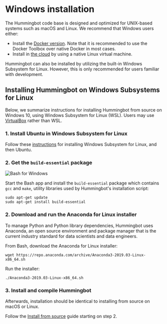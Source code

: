 # Windows installation

The Hummingbot code base is designed and optimized for UNIX-based systems such as macOS and Linux. We recommend that Windows users either:

* Install the [Docker version](/installation/docker_windows). Note that it is recommended to use the Docker Toolbox over native Docker in most cases.
* Install in [the cloud](/installation/cloud) by using a native Linux virtual machine.

Hummingbot can also be installed by utilizing the built-in Windows Subsystem for Linux. However, this is only recommended for users familiar with development.

## Installing Hummingbot on Windows Subsystems for Linux

Below, we summarize instructions for installing Hummingbot from source on Windows 10, using Windows Subsystem for Linux (WSL). Users may use <a href="ttps://www.virtualbox.org/" target="_blank">VirtualBox</a> rather than WSL.

### 1. Install Ubuntu in Windows Subsystem for Linux

Follow these <a href="https://docs.microsoft.com/en-us/windows/wsl/install-win10" target="_blank">instructions</a> for installing Windows Subsystem for Linux, and then Ubuntu.

### 2. Get the `build-essential` package

![Bash for Windows](/assets/img/bash-for-windows.png)

Start the Bash app and install the `build-essential` package which contains `gcc` and `make`, utility libraries used by Hummingbot's installation script:
```
sudo apt-get update
sudo apt-get install build-essential
```

### 2. Download and run the Anaconda for Linux installer

To manage Python and Python library dependencies, Hummingbot uses Anaconda, an open source environment and package manager that is the current industry standard for data scientists and data engineers.

From Bash, download the Anaconda for Linux installer:
```
wget https://repo.anaconda.com/archive/Anaconda3-2019.03-Linux-x86_64.sh
```

Run the installer:
```
./Anaconda3-2019.03-Linux-x86_64.sh
```

### 3. Install and compile Hummingbot

Afterwards, installation should be identical to installing from source on macOS or Linux.

Follow the [Install from source](/installation/source) guide starting on step 2.
